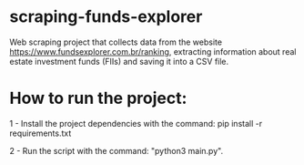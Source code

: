 # scraping-funds-explorer

Web scraping project that collects data from the website https://www.fundsexplorer.com.br/ranking, 
extracting information about real estate investment funds (FIIs) and saving it into a CSV file.



# How to run the project:

1 - Install the project dependencies with the command:
pip install -r requirements.txt

2 - Run the script with the command:
 "python3 main.py".
